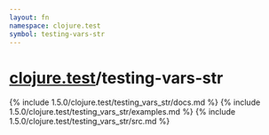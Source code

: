 ```yaml
---
layout: fn
namespace: clojure.test
symbol: testing-vars-str
---
```


# [clojure.test](../)/testing-vars-str

{% include 1.5.0/clojure.test/testing_vars_str/docs.md %}
{% include 1.5.0/clojure.test/testing_vars_str/examples.md %}
{% include 1.5.0/clojure.test/testing_vars_str/src.md %}

